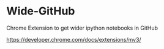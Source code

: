 # Wide-GitHub

Chrome Extension to get wider ipython notebooks in GitHub

https://developer.chrome.com/docs/extensions/mv3/
